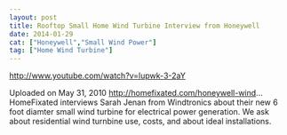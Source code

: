 ```yaml
---
layout: post
title: Rooftop Small Home Wind Turbine Interview from Honeywell
date: 2014-01-29
cat: ["Honeywell","Small Wind Power"]
tag: ["Home Wind Turbine"]
---
```


http://www.youtube.com/watch?v=lupwk-3-2aY  

Uploaded on May 31, 2010
http://homefixated.com/honeywell-wind... HomeFixated interviews Sarah Jenan from Windtronics about their new 6 foot diamter small wind turbine for electrical power generation. We ask about residential wind turnbine use, costs, and about ideal installations.